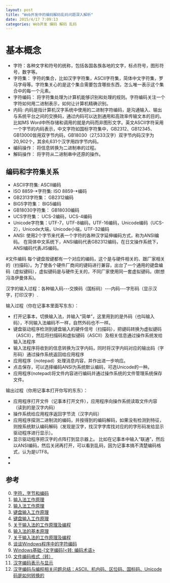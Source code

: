 ```yaml
---
layout: post
title: "Web开发中的编码解码乱码问题深入解析"
date: 2015/4/17 7:09:13 
categories: Web开发 编码 解码 乱码
---
```


# 基本概念
+ 字符：各种文字和符号的统称，包括各国各族各地的文字，标点符号，图形符号，数字等。
+ 字符集： 字符的集合，比如汉字字符集，ASCII字符集，简体中文字符集，罗马字母等。字符集关心的是这个集合需要包含哪些东西，怎么唯一表示这个集合中的每一个元素。
+ 字符编码： 将字符集处理为计算机能够识别和处理的规则。字符编码关注一个字符如何用二进制表示，如何让计算机精确识别。
+ 内码: 内码是指计算机汉字系统中使用的二进制字符编码，是沟通输入、输出与系统平台之间的交换码，通过内码可以达到通用和高效率传输文本的目的。比如MS Word中所存储和调用的就是内码而非图形文字。英文ASCII字符采用一个字节的内码表示，中文字符如国标字符集中，GB2312、GB12345、GB13000皆用双字节内码，GB18030（27,533汉字）双字节内码汉字为20,902个，其余6,631个汉字用四字节内码。
+ 编码操作： 将信息转换为二进制串的过程。
+ 解码操作： 将字符从二进制串中还原的操作。

## 编码和字符集关系
+ ASCII字符集: ASCII编码
+ ISO 8859-\*字符集: ISO 8859-\*编码 
+ GB2313字符集： GB2312编码
+ BIG5字符集： BIG5编码
+ GB18030字符集： GB18030编码
+ UCS字符集： UCS-2编码，UCS-4编码
+ Unicode字符集：UTF-7，UTF-8编码，UTF-16编码，Unicode编码（UCS-2），Unicode大端，Unicode小端，UTF-32编码
+ ANSI: 使用2个字节来代表一个字符的各种汉字延伸编码方式，称为ANSI编码。 在简体中文系统下，ANSI编码代表GB2312编码，在日文操作系统下，ANSI编码代表JIS编码。 

#文件编码
每个键盘按键都有一个对应的编码，这个是与硬件相关的、跟厂家相关的（扫描码）。为了使各个硬件厂商间的键码进行兼容，出台了一个通用的键盘编码（虚拟键码），虚拟键码是与硬件无关的，不同厂家使用同一套虚拟键码。(默想冯洛伊曼体系)。

汉字的输入过程：各种输入码---交换码（国标码）---内码---字形码（显示汉字，打印汉字）.

输入过程（你在记事本里面写东东）：

+ 打开记事本，切换输入法，并输入“简单”，这里用到的是外码（也叫输入码），不同输入法编码不一样，自然外码也不一样。
+ 键盘驱动程序检测到键盘输入的硬件信号（扫描码），把键码转换为虚拟键码（ASCII），然后将扫描码和虚拟键码（ASCII）及相关信息通过操作系统发给输入法程序
+ 输入法程序将收到的信息转换为汉字内码，同时将汉字内码对应的输出码（字形码）通过操作系统返回给应用程序
+ 应用程序（notepad）处理消息内容，并作出进一步响应。
+ 点击保存，可以选择编码ANSI为系统默认编码，可选Unicode的一种。
+ 应用程序(notepad)将文件内容进行编码并通过操作系统的文件管理系统保存文件。

输出过程（你用记事本打开你写的东东）：

+ 应用程序打开文件（记事本打开文件），应用程序向操作系统读取文件内容（读到的是汉字内码）
+ 操作系统给应用程序返回字节流（汉字内码）
+ 应用程序探测二进制流的编码，并按得到的编码解码，如果没有检测到特征，则按系统默认编码解码（发现是汉字，找汉字字库找对应的的字形码发给显示驱动程序进行显示）。
+ 显示驱动程序把汉字的点阵打到显示器上。
  比如在记事本中输入“联通”，然后以ANSI编码，然后关闭再打开，可以看到乱码，因为记事本搞不清楚编码格式，认为是UTF8。
+ 
+ 


## 参考
0. [字符，字节和编码][12]
0. [输入法工作原理][0]
1. [输入法工作原理][1]
2. [键盘输入工作原理][2]
3. [键盘输入工作原理][3]
4. [关于输入法的工作原理及编程][4]
5. [输入法的基本原理][5]
6. [关于输入法的工作原理及编程][6]
7. [谈谈Windows程序中的字符编码][7]
8. [Windows基础-[文字编码]&lt;转: 编码术语&gt;][8]
9. [文件编码格式（转）][9]
10. [汉字编码表示与显示][10]
11. [汉字编码与编程相关问题总结：ASCII、机内码、区位码、国标码、Unicode码是如何转换的][11]








[0]: http://blog.csdn.net/shuilan0066/article/details/6883629 "输入法工作原理"
[1]: http://www.xp85.com/html/article-98-3220.html "输入法工作原理"
[2]: https://msdn.microsoft.com/zh-cn/library/ms171535v "键盘输入工作原理"
[3]: http://blog.csdn.net/zztfj/article/details/5106832 "键盘输入工作原理"
[4]: http://blog.csdn.net/xiajian2010/article/details/23596865 "关于输入法的工作原理及编程"
[5]: http://blog.163.com/zhao_a_s/blog/static/21635295200791810554941/ "输入法的基本原理"
[6]: http://m.blog.csdn.net/blog/xiajian2010/23596865 "关于输入法的工作原理及编程"
[7]: http://blog.csdn.net/fmddlmyy/article/details/399661 "谈谈Windows程序中的字符编码"
[8]: http://www.cnblogs.com/ztercel/articles/1934752.html "Windows基础-[文字编码]&lt;转: 编码术语&gt;"
[9]: http://www.cnblogs.com/imissherso/articles/640727.html "文件编码格式（转）"
[10]: http://blog.csdn.net/buxoman/article/details/299110 "汉字编码表示与显示"
[11]: http://blog.csdn.net/yeyuangen/article/details/6722193 "汉字编码与编程相关问题总结：ASCII、机内码、区位码、国标码、Unicode码是如何转换的"
[12]: http://www.regexlab.com/zh/encoding.htm "字符，字节和编码"